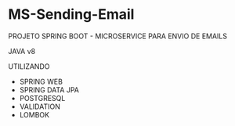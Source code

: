 # MS-Sending-Email

PROJETO SPRING BOOT - MICROSERVICE PARA ENVIO DE EMAILS

JAVA v8

UTILIZANDO
- SPRING WEB
- SPRING DATA JPA
- POSTGRESQL
- VALIDATION
- LOMBOK
